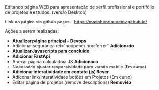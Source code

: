 Editando página WEB para apresentação de perfil profissional e portifólio de projetos e estudos. (versão Desktop)

Link da página via github pages - https://mariohenriquecmv.github.io/

Ações a serem realizadas: 

- __Atualizar página principal - Devops__
- Adicionar segurança rel="noopener noreferrer" __Adicionado__
- __Atualizar Javascripts para concluído__ 
- __Adicionar FastApi__
- Anexar página calculadora JS __Adicionado__
- Necessário ajustar responsividade para versão mobile (Em curso)
- __Adicionar interatividade em contato (js)__ __Rever__
- Adiconar link/interatividade botões em Projetos (Em curso)
- Editar página de projetos (remove descriptions) __Removido__
